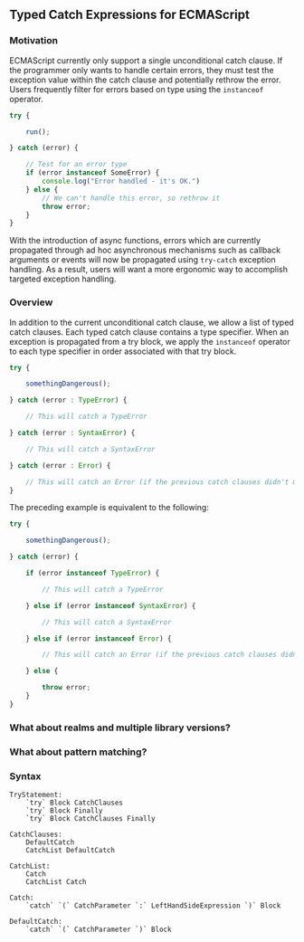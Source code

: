 ## Typed Catch Expressions for ECMAScript

### Motivation

ECMAScript currently only support a single unconditional catch clause.  If the programmer only wants to handle certain errors, they must test the exception value within the catch clause and potentially rethrow the error.  Users frequently filter for errors based on type using the `instanceof` operator.

```js
try {

    run();

} catch (error) {

    // Test for an error type
    if (error instanceof SomeError) {
        console.log("Error handled - it's OK.")
    } else {
        // We can't handle this error, so rethrow it
        throw error;
    }
}
```

With the introduction of async functions, errors which are currently propagated through ad hoc asynchronous mechanisms such as callback arguments or events will now be propagated using `try-catch` exception handling.  As a result, users will want a more ergonomic way to accomplish targeted exception handling.

### Overview

In addition to the current unconditional catch clause, we allow a list of typed catch clauses.  Each typed catch clause contains a type specifier.  When an exception is propagated from a try block, we apply the `instanceof` operator to each type specifier in order associated with that try block.

```js
try {

    somethingDangerous();

} catch (error : TypeError) {

    // This will catch a TypeError

} catch (error : SyntaxError) {

    // This will catch a SyntaxError

} catch (error : Error) {

    // This will catch an Error (if the previous catch clauses didn't match)
}
```

The preceding example is equivalent to the following:

```js
try {

    somethingDangerous();

} catch (error) {

    if (error instanceof TypeError) {

        // This will catch a TypeError

    } else if (error instanceof SyntaxError) {

        // This will catch a SyntaxError

    } else if (error instanceof Error) {

        // This will catch an Error (if the previous catch clauses didn't match)

    } else {

        throw error;
    }
}
```

### What about realms and multiple library versions?


### What about pattern matching?


### Syntax

```
TryStatement:
    `try` Block CatchClauses
    `try` Block Finally
    `try` Block CatchClauses Finally

CatchClauses:
    DefaultCatch
    CatchList DefaultCatch

CatchList:
    Catch
    CatchList Catch

Catch:
    `catch` `(` CatchParameter `:` LeftHandSideExpression `)` Block

DefaultCatch:
    `catch` `(` CatchParameter `)` Block
```
